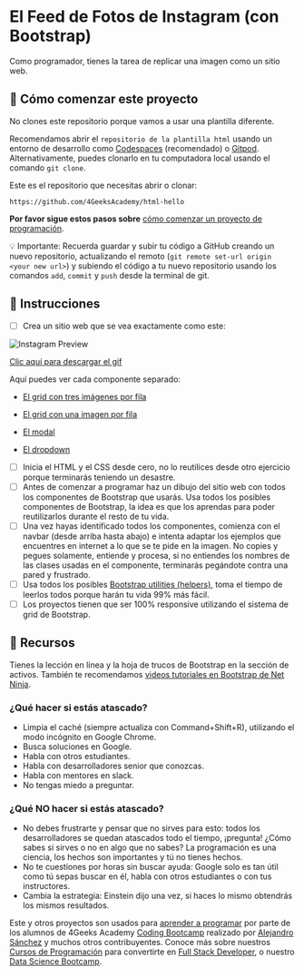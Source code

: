 <!-- hide -->
# El Feed de Fotos de Instagram (con Bootstrap)
<!-- endhide -->

Como programador, tienes la tarea de replicar una imagen como un sitio web.

## 🌱 Cómo comenzar este proyecto

No clones este repositorio porque vamos a usar una plantilla diferente.

Recomendamos abrir el `repositorio de la plantilla html` usando un entorno de desarrollo como [Codespaces](https://4geeks.com/es/lesson/tutorial-de-github-codespaces) (recomendado) o [Gitpod](https://4geeks.com/es/lesson/como-utilizar-gitpod). Alternativamente, puedes clonarlo en tu computadora local usando el comando `git clone`.

Este es el repositorio que necesitas abrir o clonar:

```text
https://github.com/4GeeksAcademy/html-hello
```

**Por favor sigue estos pasos sobre** [cómo comenzar un proyecto de programación](https://4geeks.com/es/lesson/como-comenzar-un-proyecto-de-codificacion).

💡 Importante: Recuerda guardar y subir tu código a GitHub creando un nuevo repositorio, actualizando el remoto (`git remote set-url origin <your new url>`) y subiendo el código a tu nuevo repositorio usando los comandos `add`, `commit` y `push` desde la terminal de git.

## 📝 Instrucciones

- [ ] Crea un sitio web que se vea exactamente como este:

![Instagram Preview](https://github.com/breatheco-de/exercise-instagram-feed-bootstrap/blob/master/assets/preview.gif?raw=true)

[Clic aquí para descargar el gif](https://github.com/breatheco-de/exercise-instagram-feed-bootstrap/blob/master/assets/preview.gif?raw=true?raw=true)

Aquí puedes ver cada componente separado:

+ [El grid con tres imágenes por fila](https://github.com/breatheco-de/exercise-instagram-feed-bootstrap/blob/master/assets/preview1.png?raw=true?raw=true)

+ [El grid con una imagen por fila](https://github.com/breatheco-de/exercise-instagram-feed-bootstrap/blob/master/assets/preview2.png?raw=true?raw=true)

+ [El modal](https://github.com/breatheco-de/exercise-instagram-feed-bootstrap/blob/master/assets/preview3.png?raw=true?raw=true)

+ [El dropdown](https://github.com/breatheco-de/exercise-instagram-feed-bootstrap/blob/master/assets/preview4.png?raw=true?raw=true)

</p>

- [ ] Inicia el HTML y el CSS desde cero, no lo reutilices desde otro ejercicio porque terminarás teniendo un desastre.
- [ ] Antes de comenzar a programar haz un dibujo del sitio web con todos los componentes de Bootstrap que usarás. Usa todos los posibles componentes de Bootstrap, la idea es que los aprendas para poder reutilizarlos durante el resto de tu vida.
- [ ] Una vez hayas identificado todos los componentes, comienza con el navbar (desde arriba hasta abajo) e intenta adaptar los ejemplos que encuentres en internet a lo que se te pide en la imagen. No copies y pegues solamente, entiende y procesa, si no entiendes los nombres de las clases usadas en el componente, terminarás pegándote contra una pared y frustrado.
- [ ] Usa todos los posibles [Bootstrap utilities (helpers)](https://getbootstrap.com/docs/5.0/layout/utilities/), toma el tiempo de leerlos todos porque harán tu vida 99% más fácil.
- [ ] Los proyectos tienen que ser 100% responsive utilizando el sistema de grid de Bootstrap.

## 📒 Recursos

Tienes la lección en línea y la hoja de trucos de Bootstrap en la sección de activos. También te recomendamos [videos tutoriales en Bootstrap de Net Ninja](https://www.youtube.com/watch?v=QAgrHLtG1Yk).

### ¿Qué hacer si estás atascado?

- Limpia el caché (siempre actualiza con Command+Shift+R), utilizando el modo incógnito en Google Chrome. 
- Busca soluciones en Google. 
- Habla con otros estudiantes. 
- Habla con desarrolladores senior que conozcas. 
- Habla con mentores en slack.
- No tengas miedo a preguntar. 


### ¿Qué **NO** hacer si estás atascado?

- No debes frustrarte y pensar que no sirves para esto: todos los desarrolladores se quedan atascados todo el tiempo, ¡pregunta! ¿Cómo sabes si sirves o no en algo que no sabes? 
La programación es una ciencia, los hechos son importantes y tú no tienes hechos.
- No te cuestiones por horas sin buscar ayuda: Google solo es tan útil como tú sepas buscar en él, habla con otros estudiantes o con tus instructores.
- Cambia la estrategia: Einstein dijo una vez, si haces lo mismo obtendrás los mismos resultados.

Este y otros proyectos son usados para [aprender a programar](https://4geeksacademy.com/es/aprender-a-programar/aprender-a-programar-desde-cero) por parte de los alumnos de 4Geeks Academy [Coding Bootcamp](https://4geeksacademy.com/us/coding-bootcamp) realizado por [Alejandro Sánchez](https://twitter.com/alesanchezr) y muchos otros contribuyentes. Conoce más sobre nuestros [Cursos de Programación](https://4geeksacademy.com/es/curso-de-programacion-desde-cero?lang=es) para convertirte en [Full Stack Developer](https://4geeksacademy.com/es/coding-bootcamps/desarrollador-full-stack/?lang=es), o nuestro [Data Science Bootcamp](https://4geeksacademy.com/es/coding-bootcamps/curso-datascience-machine-learning).
